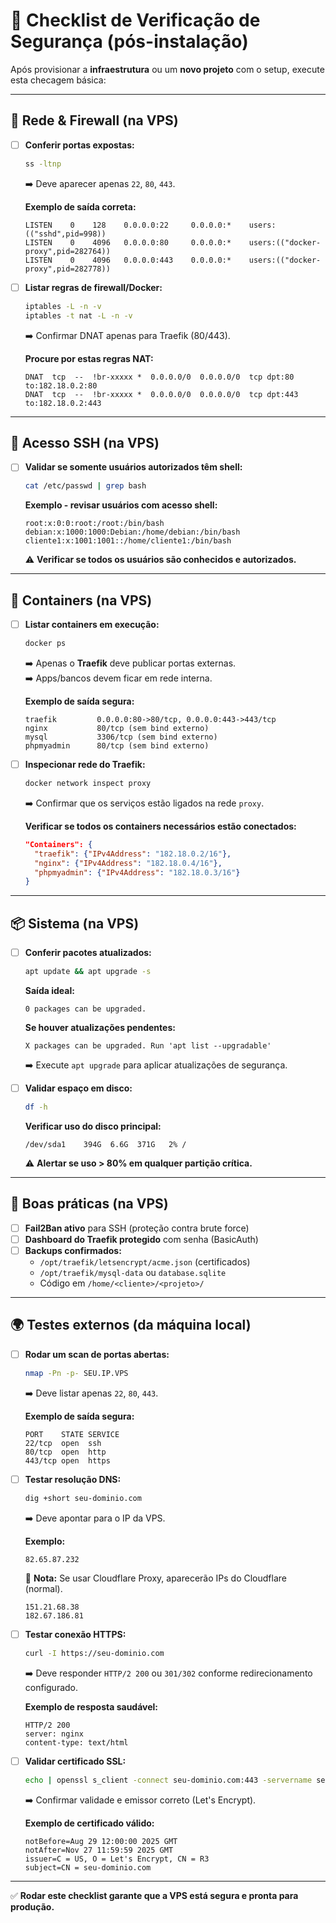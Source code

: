 # 🔐 Checklist de Verificação de Segurança (pós-instalação)

Após provisionar a **infraestrutura** ou um **novo projeto** com o setup, execute esta checagem básica:

---

## 🔎 Rede & Firewall (na VPS)

- [ ] **Conferir portas expostas:**
  ```bash
  ss -ltnp
  ```
  ➡️ Deve aparecer apenas `22`, `80`, `443`.
  
  **Exemplo de saída correta:**
  ```
  LISTEN    0    128    0.0.0.0:22     0.0.0.0:*    users:(("sshd",pid=998))
  LISTEN    0    4096   0.0.0.0:80     0.0.0.0:*    users:(("docker-proxy",pid=282764))
  LISTEN    0    4096   0.0.0.0:443    0.0.0.0:*    users:(("docker-proxy",pid=282778))
  ```

- [ ] **Listar regras de firewall/Docker:**
  ```bash
  iptables -L -n -v
  iptables -t nat -L -n -v
  ```
  ➡️ Confirmar DNAT apenas para Traefik (80/443).
  
  **Procure por estas regras NAT:**
  ```
  DNAT  tcp  --  !br-xxxxx *  0.0.0.0/0  0.0.0.0/0  tcp dpt:80 to:182.18.0.2:80
  DNAT  tcp  --  !br-xxxxx *  0.0.0.0/0  0.0.0.0/0  tcp dpt:443 to:182.18.0.2:443
  ```

---

## 🔑 Acesso SSH (na VPS)

- [ ] **Validar se somente usuários autorizados têm shell:**
  ```bash
  cat /etc/passwd | grep bash
  ```
  
  **Exemplo - revisar usuários com acesso shell:**
  ```
  root:x:0:0:root:/root:/bin/bash
  debian:x:1000:1000:Debian:/home/debian:/bin/bash
  cliente1:x:1001:1001::/home/cliente1:/bin/bash
  ```
  ⚠️ **Verificar se todos os usuários são conhecidos e autorizados.**

---

## 🐳 Containers (na VPS)

- [ ] **Listar containers em execução:**
  ```bash
  docker ps
  ```
  ➡️ Apenas o **Traefik** deve publicar portas externas.  
  ➡️ Apps/bancos devem ficar em rede interna.
  
  **Exemplo de saída segura:**
  ```
  traefik         0.0.0.0:80->80/tcp, 0.0.0.0:443->443/tcp
  nginx           80/tcp (sem bind externo)
  mysql           3306/tcp (sem bind externo)
  phpmyadmin      80/tcp (sem bind externo)
  ```

- [ ] **Inspecionar rede do Traefik:**
  ```bash
  docker network inspect proxy
  ```
  ➡️ Confirmar que os serviços estão ligados na rede `proxy`.
  
  **Verificar se todos os containers necessários estão conectados:**
  ```json
  "Containers": {
    "traefik": {"IPv4Address": "182.18.0.2/16"},
    "nginx": {"IPv4Address": "182.18.0.4/16"},
    "phpmyadmin": {"IPv4Address": "182.18.0.3/16"}
  }
  ```

---

## 📦 Sistema (na VPS)

- [ ] **Conferir pacotes atualizados:**
  ```bash
  apt update && apt upgrade -s
  ```
  
  **Saída ideal:**
  ```
  0 packages can be upgraded.
  ```
  
  **Se houver atualizações pendentes:**
  ```
  X packages can be upgraded. Run 'apt list --upgradable'
  ```
  ➡️ Execute `apt upgrade` para aplicar atualizações de segurança.

- [ ] **Validar espaço em disco:**
  ```bash
  df -h
  ```
  
  **Verificar uso do disco principal:**
  ```
  /dev/sda1    394G  6.6G  371G   2% /
  ```
  ⚠️ **Alertar se uso > 80% em qualquer partição crítica.**

---

## 🔐 Boas práticas (na VPS)

- [ ] **Fail2Ban ativo** para SSH (proteção contra brute force)
- [ ] **Dashboard do Traefik protegido** com senha (BasicAuth)
- [ ] **Backups confirmados:**
  - `/opt/traefik/letsencrypt/acme.json` (certificados)
  - `/opt/traefik/mysql-data` ou `database.sqlite`
  - Código em `/home/<cliente>/<projeto>/`

---

## 🌍 Testes externos (da máquina local)

- [ ] **Rodar um scan de portas abertas:**
  ```bash
  nmap -Pn -p- SEU.IP.VPS
  ```
  ➡️ Deve listar apenas `22`, `80`, `443`.
  
  **Exemplo de saída segura:**
  ```
  PORT    STATE SERVICE
  22/tcp  open  ssh
  80/tcp  open  http
  443/tcp open  https
  ```

- [ ] **Testar resolução DNS:**
  ```bash
  dig +short seu-dominio.com
  ```
  ➡️ Deve apontar para o IP da VPS.
  
  **Exemplo:**
  ```
  82.65.87.232
  ```
  
  📝 **Nota:** Se usar Cloudflare Proxy, aparecerão IPs do Cloudflare (normal).
  ```
  151.21.68.38
  182.67.186.81
  ```

- [ ] **Testar conexão HTTPS:**
  ```bash
  curl -I https://seu-dominio.com
  ```
  ➡️ Deve responder `HTTP/2 200` ou `301/302` conforme redirecionamento configurado.
  
  **Exemplo de resposta saudável:**
  ```
  HTTP/2 200
  server: nginx
  content-type: text/html
  ```

- [ ] **Validar certificado SSL:**
  ```bash
  echo | openssl s_client -connect seu-dominio.com:443 -servername seu-dominio.com | openssl x509 -noout -dates -issuer -subject
  ```
  ➡️ Confirmar validade e emissor correto (Let's Encrypt).
  
  **Exemplo de certificado válido:**
  ```
  notBefore=Aug 29 12:00:00 2025 GMT
  notAfter=Nov 27 11:59:59 2025 GMT
  issuer=C = US, O = Let's Encrypt, CN = R3
  subject=CN = seu-dominio.com
  ```

---

✅ **Rodar este checklist garante que a VPS está segura e pronta para produção.**
